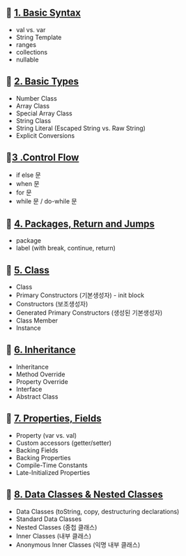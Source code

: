 ## 📌 [1. Basic Syntax](https://github.com/yeeeerim/Kotlin_Study/blob/main/Kotlin_Inflean/src/BasicSyntax.kt)
- val vs. var
- String Template
- ranges
- collections
- nullable

## 📌 [2. Basic Types](https://github.com/yeeeerim/Kotlin_Study/blob/main/Kotlin_Inflean/src/BasicTypes.kt)
- Number Class
- Array Class
- Special Array Class
- String Class
- String Literal (Escaped String vs. Raw String)
- Explicit Conversions

## 📌[3 .Control Flow](https://github.com/yeeeerim/Kotlin_Study/blob/main/Kotlin_Inflean/src/ControlFlow.kt)
- if else 문
- when 문
- for 문
- while 문 / do-while 문

## 📌 [4. Packages, Return and Jumps](https://github.com/yeeeerim/Kotlin_Study/blob/main/Kotlin_Inflean/src/Packages_Return_Jumps.kt)
- package
- label (with break, continue, return)

## 📌 [5. Class](https://github.com/yeeeerim/Kotlin_Study/blob/main/Kotlin_Inflean/src/Class.kt)
- Class
- Primary Constructors (기본생성자) - init block
- Constructors (보조생성자)
- Generated Primary Constructors (생성된 기본생성자)
- Class Member
- Instance

## 📌 [6. Inheritance](https://github.com/yeeeerim/Kotlin_Study/blob/main/Kotlin_Inflean/src/Inheritance.kt)
- Inheritance
- Method Override
- Property Override
- Interface
- Abstract Class

## 📌 [7. Properties, Fields](https://github.com/yeeeerim/Kotlin_Study/blob/main/Kotlin_Inflean/src/Properties_Fields.kt)
- Property (var vs. val)
- Custom accessors (getter/setter)
- Backing Fields
- Backing Properties
- Compile-Time Constants
- Late-Initialized Properties

## 📌 [8. Data Classes & Nested Classes](https://github.com/yeeeerim/Kotlin_Study/blob/main/Kotlin_Inflean/src/Data&Nested_Classes.kt)
- Data Classes (toString, copy, destructuring declarations)
- Standard Data Classes
- Nested Classes (중첩 클래스)
- Inner Classes (내부 클래스)
- Anonymous Inner Classes (익명 내부 클래스)
